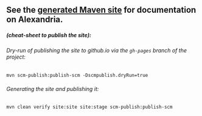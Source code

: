 See the [generated Maven site](http://huygensING.github.io/alexandria) for documentation on Alexandria.
------

##### (cheat-sheet to publish the site):

###### Dry-run of publishing the site to github.io via the `gh-pages` branch of the project:
	mvn scm-publish:publish-scm -Dscmpublish.dryRun=true

###### Generating the site and publishing it:
	mvn clean verify site:site site:stage scm-publish:publish-scm
